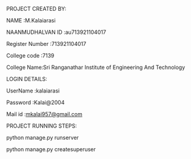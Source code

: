 PROJECT CREATED BY: 

NAME :M.Kalaiarasi 

NAANMUDHALVAN ID :au713921104017

Register Number :713921104017

College code :7139

College Name:Sri Ranganathar Institute of Engineering And Technology

LOGIN DETAILS:

UserName :kalaiarasi

Password :Kalai@2004

Mail id :mkalai957@gmail.com

PROJECT RUNNING STEPS:

python manage.py runserver

python manage.py createsuperuser
